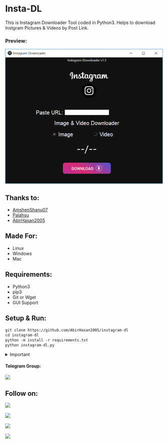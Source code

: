 # Insta-DL
This is Instagram Downloader Tool coded in Python3. Helps to download Instgram Pictures & Videos by Post Link.

### Preview:
![Screenshot](src/screenshot.png)

## Thanks to:
- [AmshenShanu07](https://github.com/AmshenShanu07)
- [Palahsu](https://github.com/palahsu)
- [AbirHasan2005](https://github.com/AbirHasan2005)

## Made For:
- Linux
- Windows
- Mac

## Requirements:
- Python3
- pip3
- Git or Wget
- GUI Support

## Setup & Run:
```
git clone https://github.com/AbirHasan2005/instagram-dl
cd instagram-dl
python -m install -r requirements.txt
python instagram-dl.py
```

<details>
  <summary>Important</summary>

This is in development. Could be buggy. If you get any kind of error please report in repo issues. Also you can report on my [Telegram Group](http://t.me/linux_repo). Also this is available on [SourceForge](https://sourceforge.net/projects/instagram-dl/) as EXE File for Windows.

#### SourceForge:
<a href="https://sourceforge.net/projects/instagram-dl/"><img alt="SourceForge" src="https://img.shields.io/sourceforge/dt/instagram-dl?color=blue&label=SourceForge&logo=sourceforge"></a>

</details>

#### Telegram Group:
<a href="https://t.me/linux_repo"><img src="https://img.shields.io/badge/Telegram-Join%20Telegram%20Group-blue.svg?logo=telegram"></a>

## Follow on:
<p align="left">
<a href="https://github.com/AbirHasan2005"><img src="https://img.shields.io/badge/GitHub-Follow%20on%20GitHub-inactive.svg?logo=github"></a>
</p>
<p align="left">
<a href="https://twitter.com/AbirHasan2005"><img src="https://img.shields.io/badge/Twitter-Follow%20on%20Twitter-informational.svg?logo=twitter"></a>
</p>
<p align="left">
<a href="https://facebook.com/AbirHasan2005"><img src="https://img.shields.io/badge/Facebook-Follow%20on%20Facebook-blue.svg?logo=facebook"></a>
</p>
<p align="left">
<a href="https://instagram.com/AbirHasan2005"><img src="https://img.shields.io/badge/Instagram-Follow%20on%20Instagram-important.svg?logo=instagram"></a>
</p>
